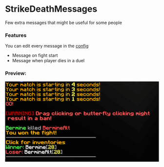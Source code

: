# StrikeDeathMessages
Few extra messages that might be useful for some people

### Features
You can edit every message in the [config](https://github.com/Bermiin/StrikeDeathMessages/blob/master/src/main/resources/config.yml)
- Message on fight start
- Message when player dies in a duel

### Preview:

![alt text](preview.png)